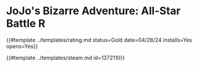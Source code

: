 # JoJo's Bizarre Adventure: All-Star Battle R
<!-- script:Aliases [
    "JoJo's Bizarre Adventure: All Star Battle R",
    "JoJo's Bizarre Adventure: All-Star Battle",
    "JoJo's Bizarre Adventure: All Star Battle",
    "JoJo's Bizarre Adventure All-Star Battle",
    "JoJo's Bizarre Adventure All Star Battle",
    "JoJo's Bizarre Adventure"
] -->

{{#template ../templates/rating.md status=Gold date=04/28/24 installs=Yes opens=Yes}}

{{#template ../templates/steam.md id=1372110}}